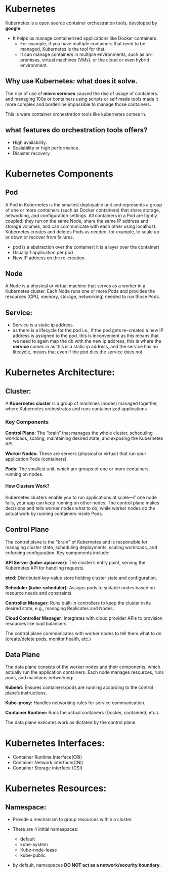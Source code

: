 # Kubernetes 

Kubernetes is a open source container orchestration tools, developed by **google**.
- It helps us manage containerized applications like Docker containers.
    - For example, if you have multiple containers that need to be managed, Kubernetes is the tool for that.
    - It can manage containers in multiple environments, such as on-premises, virtual machines (VMs), or the cloud or even hybrid environment.

## Why use Kubernetes: what does it solve.

The rise of use of **micro services** caused the rise of usage of containers. and managing 100s or containers using scripts or self made tools made it more complex and borderline impossible to manage those containers.

This is were container orchestration tools like kubernetes comes in.

## what features do orchestration tools offers?

- High availability.
- Scalability or high performance.
- Disaster recovery.

# Kubernetes Components

## Pod
A Pod in Kubernetes is the smallest deployable unit and represents a group of one or more containers (such as Docker containers) that share storage, networking, and configuration settings. All containers in a Pod are tightly coupled: they run on the same Node, share the same IP address and storage volumes, and can communicate with each other using localhost. Kubernetes creates and deletes Pods as needed, for example, to scale up or down or recover from failures.

- pod is a abstraction over the container( it is a layer over the container)
- Usually 1 application per pod
- New IP address on the re-creation


## Node

A Node is a physical or virtual machine that serves as a worker in a Kubernetes cluster. Each Node runs one or more Pods and provides the resources (CPU, memory, storage, networking) needed to run those Pods.

## Service:

- Service is a static ip address.
- as there is a lifecycle for the pod i.e., if the pod gets re-created a new IP address is assigned to the pod. this is inconvenient as this means that we need to again map the db with the new ip address, this is where the **service** comes in as this is a static ip address, and the service has no lifecycle, means that even if the pod dies the service does not. 


 
# Kubernetes Architecture:

## Cluster:

A **Kubernetes cluster** is a group of machines (nodes) managed together, where Kubernetes orchestrates and runs containerized applications


### Key Components


**Control Plane:** The “brain” that manages the whole cluster, scheduling workloads, scaling, maintaining desired state, and exposing the Kubernetes API.

**Worker Nodes:** These are servers (physical or virtual) that run your application Pods (containers).

**Pods:** The smallest unit, which are groups of one or more containers running on nodes.

#### How Clusters Work?
Kubernetes clusters enable you to run applications at scale—if one node fails, your app can keep running on other nodes. The control plane makes decisions and tells worker nodes what to do, while worker nodes do the actual work by running containers inside Pods.

## Control Plane

The control plane is the "brain" of Kubernetes and is responsible for managing cluster state, scheduling deployments, scaling workloads, and enforcing configuration. Key components include:

**API Server (kube-apiserver):** The cluster’s entry point, serving the Kubernetes API for handling requests.

**etcd:** Distributed key-value store holding cluster state and configuration.

**Scheduler (kube-scheduler):** Assigns pods to suitable nodes based on resource needs and constraints.

**Controller Manager:** Runs built-in controllers to keep the cluster in its desired state, e.g., managing Replicates and Nodes.

**Cloud Controller Manager:**
Integrates with cloud provider APIs to provision resources like load balancers.

The control plane communicates with worker nodes to tell them what to do (create/delete pods, monitor health, etc.)


## Data Plane

The data plane consists of the worker nodes and their components, which actually run the application containers. Each node manages resources, runs pods, and maintains networking:

**Kubelet:** Ensures containers/pods are running according to the control plane’s instructions.

**Kube-proxy:** Handles networking rules for service communication.

**Container Runtime:** Runs the actual containers (Docker, containerd, etc.).

The data plane executes work as dictated by the control plane.


# Kubernetes Interfaces:

- Container Runtime Interface(CRI)
- Container Network interface(CNI)
- Container Storage interface (CSI)



# Kubernetes Resources:

## Namespace:
- Provide a mechanism to group resources within a cluster.
- There are 4 initial namespaces: 
    - default
    - kube-system
    - Kube-node-lease
    - kube-public

- by default, namespaces **DO NOT act as a network/security boundary.**







